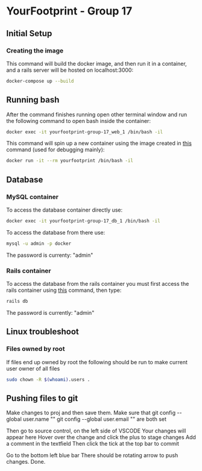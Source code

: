 # YourFootprint - Group 17
## Initial Setup
### Creating the image
This command will build the docker image, and then run it in a container, and a rails server will be hosted on localhost:3000:
```bash
docker-compose up --build 
```
## Running bash
After the command finishes running open other terminal window and run the following command to open bash inside the container:
```bash
docker exec -it yourfootprint-group-17_web_1 /bin/bash -il
```
This command will spin up a new container using the image created in [this](#creating-the-image) command (used for debugging mainly):
```bash
docker run -it --rm yourfootprint /bin/bash -il
```
## Database
### MySQL container
To access the database container directly use:
```bash
docker exec -it yourfootprint-group-17_db_1 /bin/bash -il
```
To access the database from there use:
```bash
mysql -u admin -p docker 
```
The password is currenty: "admin"

### Rails container
To access the database from the rails container you must first access the rails container using [this](#running-bash) command, then type:
```bash
rails db
```
The password is currently: "admin"

## Linux troubleshoot
### Files owned by root
If files end up owned by root the following should be run to make current user owner of all files
```bash
sudo chown -R $(whoami).users .
```
## Pushing files to git
Make changes to proj and then save them.
Make sure that git config --global user.name ""
git config --global user.email "" are both set

Then go to source control, on the left side of VSCODE
Your changes will appear here
Hover over the change and click the plus to stage changes
Add a comment in the textfield
Then click the tick at the top bar to commit

Go to the bottom left blue bar
There should be rotating arrow to push changes.
Done.
